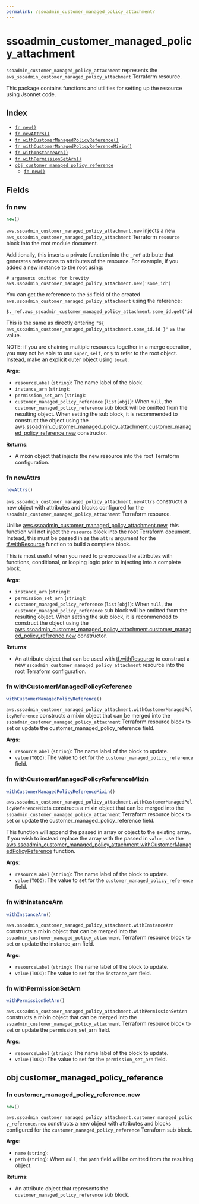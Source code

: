 ```yaml
---
permalink: /ssoadmin_customer_managed_policy_attachment/
---
```


# ssoadmin_customer_managed_policy_attachment

`ssoadmin_customer_managed_policy_attachment` represents the `aws_ssoadmin_customer_managed_policy_attachment` Terraform resource.



This package contains functions and utilities for setting up the resource using Jsonnet code.


## Index

* [`fn new()`](#fn-new)
* [`fn newAttrs()`](#fn-newattrs)
* [`fn withCustomerManagedPolicyReference()`](#fn-withcustomermanagedpolicyreference)
* [`fn withCustomerManagedPolicyReferenceMixin()`](#fn-withcustomermanagedpolicyreferencemixin)
* [`fn withInstanceArn()`](#fn-withinstancearn)
* [`fn withPermissionSetArn()`](#fn-withpermissionsetarn)
* [`obj customer_managed_policy_reference`](#obj-customer_managed_policy_reference)
  * [`fn new()`](#fn-customer_managed_policy_referencenew)

## Fields

### fn new

```ts
new()
```


`aws.ssoadmin_customer_managed_policy_attachment.new` injects a new `aws_ssoadmin_customer_managed_policy_attachment` Terraform `resource`
block into the root module document.

Additionally, this inserts a private function into the `_ref` attribute that generates references to attributes of the
resource. For example, if you added a new instance to the root using:

    # arguments omitted for brevity
    aws.ssoadmin_customer_managed_policy_attachment.new('some_id')

You can get the reference to the `id` field of the created `aws.ssoadmin_customer_managed_policy_attachment` using the reference:

    $._ref.aws_ssoadmin_customer_managed_policy_attachment.some_id.get('id')

This is the same as directly entering `"${ aws_ssoadmin_customer_managed_policy_attachment.some_id.id }"` as the value.

NOTE: if you are chaining multiple resources together in a merge operation, you may not be able to use `super`, `self`,
or `$` to refer to the root object. Instead, make an explicit outer object using `local`.

**Args**:
  - `resourceLabel` (`string`): The name label of the block.
  - `instance_arn` (`string`): 
  - `permission_set_arn` (`string`): 
  - `customer_managed_policy_reference` (`list[obj]`):  When `null`, the `customer_managed_policy_reference` sub block will be omitted from the resulting object. When setting the sub block, it is recommended to construct the object using the [aws.ssoadmin_customer_managed_policy_attachment.customer_managed_policy_reference.new](#fn-ssoadmincustomermanagedpolicyattachmentcustomermanagedpolicyreferencenew) constructor.

**Returns**:
- A mixin object that injects the new resource into the root Terraform configuration.


### fn newAttrs

```ts
newAttrs()
```


`aws.ssoadmin_customer_managed_policy_attachment.newAttrs` constructs a new object with attributes and blocks configured for the `ssoadmin_customer_managed_policy_attachment`
Terraform resource.

Unlike [aws.ssoadmin_customer_managed_policy_attachment.new](#fn-ssoadmincustomermanagedpolicyattachmentnew), this function will not inject the `resource`
block into the root Terraform document. Instead, this must be passed in as the `attrs` argument for the
[tf.withResource](https://github.com/tf-libsonnet/core/tree/main/docs#fn-withresource) function to build a complete block.

This is most useful when you need to preprocess the attributes with functions, conditional, or looping logic prior to
injecting into a complete block.

**Args**:
  - `instance_arn` (`string`): 
  - `permission_set_arn` (`string`): 
  - `customer_managed_policy_reference` (`list[obj]`):  When `null`, the `customer_managed_policy_reference` sub block will be omitted from the resulting object. When setting the sub block, it is recommended to construct the object using the [aws.ssoadmin_customer_managed_policy_attachment.customer_managed_policy_reference.new](#fn-ssoadmincustomermanagedpolicyattachmentcustomermanagedpolicyreferencenew) constructor.

**Returns**:
  - An attribute object that can be used with [tf.withResource](https://github.com/tf-libsonnet/core/tree/main/docs#fn-withresource) to construct a new `ssoadmin_customer_managed_policy_attachment` resource into the root Terraform configuration.


### fn withCustomerManagedPolicyReference

```ts
withCustomerManagedPolicyReference()
```

`aws.ssoadmin_customer_managed_policy_attachment.withCustomerManagedPolicyReference` constructs a mixin object that can be merged into the `ssoadmin_customer_managed_policy_attachment`
Terraform resource block to set or update the customer_managed_policy_reference field.



**Args**:
  - `resourceLabel` (`string`): The name label of the block to update.
  - `value` (`TODO`): The value to set for the `customer_managed_policy_reference` field.


### fn withCustomerManagedPolicyReferenceMixin

```ts
withCustomerManagedPolicyReferenceMixin()
```

`aws.ssoadmin_customer_managed_policy_attachment.withCustomerManagedPolicyReferenceMixin` constructs a mixin object that can be merged into the `ssoadmin_customer_managed_policy_attachment`
Terraform resource block to set or update the customer_managed_policy_reference field.

This function will append the passed in array or object to the existing array. If you wish
to instead replace the array with the passed in `value`, use the [aws.ssoadmin_customer_managed_policy_attachment.withCustomerManagedPolicyReference](TODO)
function.


**Args**:
  - `resourceLabel` (`string`): The name label of the block to update.
  - `value` (`TODO`): The value to set for the `customer_managed_policy_reference` field.


### fn withInstanceArn

```ts
withInstanceArn()
```

`aws.ssoadmin_customer_managed_policy_attachment.withInstanceArn` constructs a mixin object that can be merged into the `ssoadmin_customer_managed_policy_attachment`
Terraform resource block to set or update the instance_arn field.



**Args**:
  - `resourceLabel` (`string`): The name label of the block to update.
  - `value` (`TODO`): The value to set for the `instance_arn` field.


### fn withPermissionSetArn

```ts
withPermissionSetArn()
```

`aws.ssoadmin_customer_managed_policy_attachment.withPermissionSetArn` constructs a mixin object that can be merged into the `ssoadmin_customer_managed_policy_attachment`
Terraform resource block to set or update the permission_set_arn field.



**Args**:
  - `resourceLabel` (`string`): The name label of the block to update.
  - `value` (`TODO`): The value to set for the `permission_set_arn` field.


## obj customer_managed_policy_reference



### fn customer_managed_policy_reference.new

```ts
new()
```


`aws.ssoadmin_customer_managed_policy_attachment.customer_managed_policy_reference.new` constructs a new object with attributes and blocks configured for the `customer_managed_policy_reference`
Terraform sub block.



**Args**:
  - `name` (`string`): 
  - `path` (`string`):  When `null`, the `path` field will be omitted from the resulting object.

**Returns**:
  - An attribute object that represents the `customer_managed_policy_reference` sub block.
